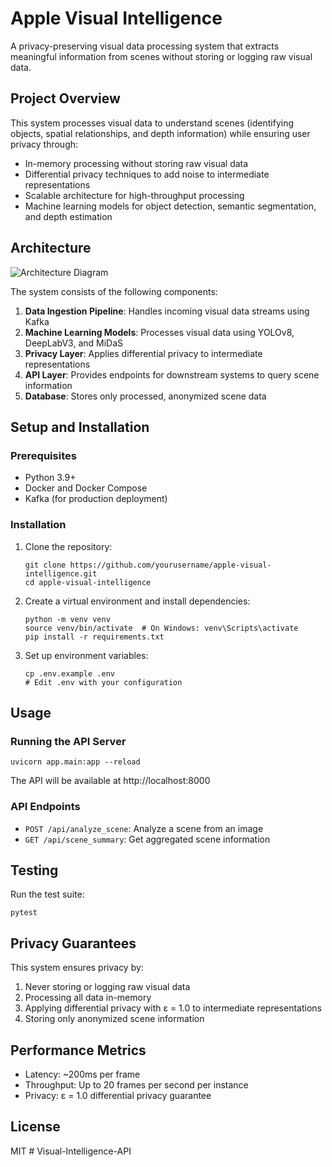# Apple Visual Intelligence

A privacy-preserving visual data processing system that extracts meaningful information from scenes without storing or logging raw visual data.

## Project Overview

This system processes visual data to understand scenes (identifying objects, spatial relationships, and depth information) while ensuring user privacy through:

- In-memory processing without storing raw visual data
- Differential privacy techniques to add noise to intermediate representations
- Scalable architecture for high-throughput processing
- Machine learning models for object detection, semantic segmentation, and depth estimation

## Architecture

![Architecture Diagram](docs/architecture.png)

The system consists of the following components:

1. **Data Ingestion Pipeline**: Handles incoming visual data streams using Kafka
2. **Machine Learning Models**: Processes visual data using YOLOv8, DeepLabV3, and MiDaS
3. **Privacy Layer**: Applies differential privacy to intermediate representations
4. **API Layer**: Provides endpoints for downstream systems to query scene information
5. **Database**: Stores only processed, anonymized scene data

## Setup and Installation

### Prerequisites

- Python 3.9+
- Docker and Docker Compose
- Kafka (for production deployment)

### Installation

1. Clone the repository:
   ```
   git clone https://github.com/yourusername/apple-visual-intelligence.git
   cd apple-visual-intelligence
   ```

2. Create a virtual environment and install dependencies:
   ```
   python -m venv venv
   source venv/bin/activate  # On Windows: venv\Scripts\activate
   pip install -r requirements.txt
   ```

3. Set up environment variables:
   ```
   cp .env.example .env
   # Edit .env with your configuration
   ```

## Usage

### Running the API Server

```
uvicorn app.main:app --reload
```

The API will be available at http://localhost:8000

### API Endpoints

- `POST /api/analyze_scene`: Analyze a scene from an image
- `GET /api/scene_summary`: Get aggregated scene information

## Testing

Run the test suite:

```
pytest
```

## Privacy Guarantees

This system ensures privacy by:

1. Never storing or logging raw visual data
2. Processing all data in-memory
3. Applying differential privacy with ε = 1.0 to intermediate representations
4. Storing only anonymized scene information

## Performance Metrics

- Latency: ~200ms per frame
- Throughput: Up to 20 frames per second per instance
- Privacy: ε = 1.0 differential privacy guarantee

## License

MIT # Visual-Intelligence-API

